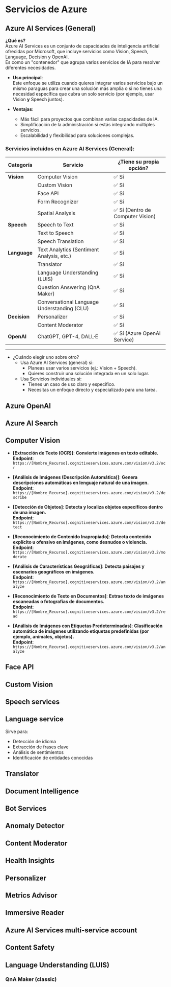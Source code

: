 # Servicios de Azure

## Azure AI Services (General)
**¿Qué es?**  
  Azure AI Services es un conjunto de capacidades de inteligencia artificial ofrecidas por Microsoft, que incluye servicios como Vision, Speech, Language, Decision y OpenAI.  
  Es como un "contenedor" que agrupa varios servicios de IA para resolver diferentes necesidades.

- **Uso principal**:  
  Este enfoque se utiliza cuando quieres integrar varios servicios bajo un mismo paraguas para crear una solución más amplia o si no tienes una necesidad específica que cubra un solo servicio (por ejemplo, usar Vision **y** Speech juntos).  

- **Ventajas**:
  - Más fácil para proyectos que combinan varias capacidades de IA.
  - Simplificación de la administración si estás integrando múltiples servicios.
  - Escalabilidad y flexibilidad para soluciones complejas.

### **Servicios incluidos en Azure AI Services (General)**:

| **Categoría**                | **Servicio**                              | **¿Tiene su propia opción?** |
|------------------------------|------------------------------------------|-----------------------------|
| **Vision**                   | Computer Vision                          | ✅ Sí                       |
|                              | Custom Vision                            | ✅ Sí                       |
|                              | Face API                                 | ✅ Sí                       |
|                              | Form Recognizer                          | ✅ Sí                       |
|                              | Spatial Analysis                         | ✅ Sí (Dentro de Computer Vision) |
| **Speech**                   | Speech to Text                           | ✅ Sí                       |
|                              | Text to Speech                           | ✅ Sí                       |
|                              | Speech Translation                       | ✅ Sí                       |
| **Language**                 | Text Analytics (Sentiment Analysis, etc.)| ✅ Sí                       |
|                              | Translator                               | ✅ Sí                       |
|                              | Language Understanding (LUIS)            | ✅ Sí                       |
|                              | Question Answering (QnA Maker)           | ✅ Sí                       |
|                              | Conversational Language Understanding (CLU) | ✅ Sí                     |
| **Decision**                 | Personalizer                             | ✅ Sí                       |
|                              | Content Moderator                        | ✅ Sí                       |
| **OpenAI**                   | ChatGPT, GPT-4, DALL·E                   | ✅ Sí (Azure OpenAI Service)|
---

* ¿Cuándo elegir uno sobre otro?
  * Usa Azure AI Services (general) si:
     * Planeas usar varios servicios (ej.: Vision + Speech).
     * Quieres construir una solución integrada en un solo lugar.
  * Usa Servicios individuales si:
     * Tienes un caso de uso claro y específico.
     * Necesitas un enfoque directo y especializado para una tarea.

## Azure OpenAI
## Azure AI Search
## Computer Vision

- **[Extracción de Texto (OCR)]**: **Convierte imágenes en texto editable.**  
  **Endpoint**:  
  `https://[Nombre_Recurso].cognitiveservices.azure.com/vision/v3.2/ocr`

- **[Análisis de Imágenes (Descripción Automática)]**: **Genera descripciones automáticas en lenguaje natural de una imagen.**  
  **Endpoint**:  
  `https://[Nombre_Recurso].cognitiveservices.azure.com/vision/v3.2/describe`

- **[Detección de Objetos]**: **Detecta y localiza objetos específicos dentro de una imagen.**  
  **Endpoint**:  
  `https://[Nombre_Recurso].cognitiveservices.azure.com/vision/v3.2/detect`

- **[Reconocimiento de Contenido Inapropiado]**: **Detecta contenido explícito u ofensivo en imágenes, como desnudos o violencia.**  
  **Endpoint**:  
  `https://[Nombre_Recurso].cognitiveservices.azure.com/vision/v3.2/moderate`

- **[Análisis de Características Geográficas]**: **Detecta paisajes y escenarios geográficos en imágenes.**  
  **Endpoint**:  
  `https://[Nombre_Recurso].cognitiveservices.azure.com/vision/v3.2/analyze`

- **[Reconocimiento de Texto en Documentos]**: **Extrae texto de imágenes escaneadas o fotografías de documentos.**  
  **Endpoint**:  
  `https://[Nombre_Recurso].cognitiveservices.azure.com/vision/v3.2/read`

- **[Análisis de Imágenes con Etiquetas Predeterminadas]**: **Clasificación automática de imágenes utilizando etiquetas predefinidas (por ejemplo, animales, objetos).**  
  **Endpoint**:  
  `https://[Nombre_Recurso].cognitiveservices.azure.com/vision/v3.2/analyze`

## Face API
## Custom Vision
## Speech services
## Language service

Sirve para:
* Detección de idioma
* Extracción de frases clave
* Análisis de sentimientos
* Identificación de entidades conocidas 

## Translator
## Document Intelligence
## Bot Services
## Anomaly Detector
## Content Moderator
## Health Insights
## Personalizer
## Metrics Advisor
## Immersive Reader
## Azure AI Services multi-service account
## Content Safety
## Language Understanding (LUIS)
### QnA Maker (classic)

